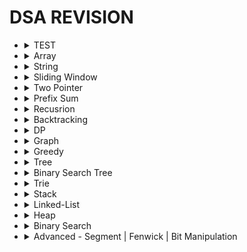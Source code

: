 # DSA REVISION
- <details><summary>TEST</summary>

  ### Q1. Question
    - Question:
      - r
    - **Algo:**
      - i
      - Complexity:
        - TC - 
        - SC - 
    - <details> 
        <summary>Code:</summary>

        ```python
            fun(a):
              return True
        ```
      </details>
    
  ### END ###
  </details>

- <details><summary>Array</summary>
    
    ### Q1. Array

    Some text inside the collapsible section.

    - Item 1
    - Item 2
    ```python
      fun(ad):
          return 10
    ```
  ### END ###
  </details>

- <details><summary>String</summary>
  
    ### Q1. Array

    Some text inside the collapsible section.

    - Item 1
    - Item 2
    ```python
      fun(ad):
          return 10
    ```
  ### END ###
  </details>

- <details><summary>Sliding Window</summary>
  
  ### Q1. Longest Reapeating Substrubg of K-replacement
    - **Algo:**
      - s=AADADDA, k=2--> o/p = 5 
      - AADAD, 2 D's can be replaced
      - or DADDA, 2 A's can be replaced
      - so
      - each time -- we need max_frequency of 1 character 
      - and total minus of max_frequency --> minor character
      - this needs to be less than k. 
      - Complexity:
        - TC - O(2N) * O(26) [for new max_freq]
        - SC - O(N)
    - 
      <details> 
        <summary>Code:</summary>

          ```python
              fun(s, k):
                map = {}
                max_freq = 0
                maxi = 0
                l = 0
                for r in range(N):
                  map[s[r]] += 1
                  max_freq = max(map[s[r]], max_freq)

                  # total - max = minor char
                  while ((r-l+1) - max_freq) > k:
                    map[s[l]] -= 1
                    # new max_freq
                    for k, v in map.values():
                      max_freq = max(v, max_freq)
                    l += 1
                  
                  maxi = max(max_freq, maxi)

                return maxi
          ```
      </details>


  ### Q2. MINimum Window Substring 
  - **Algo:**
    - s = adobecodebanc, t = abc
    - o/p - 4 [banc]
    - Q: mini size substring which contain all char of t
    - here MIN is needed
    - so when we found substring which match with t -- 
    - then in that substring -- we need to find min size in which -- t is match
    - Complexity:
      - TC - O(2N) * O(M) [t and substring match]
      - SC - O(2N)
      - Optimized - O(2N)
  - 
    <details> 
      <summary>Code 1: O(2N*M)</summary>

        ```python
            fun(s, t):
              map_t = {}
              map_s = {}
              for ch in t:
                map[ch]++

              mini = N
              l = 0
              for r in range(N):
                if s[r] in map_t:
                  map_s[s[r]]++

                while map_s == map_t: # O(M)
                  mini = min(r-l+1, mini)

                  if s[l] in map_s:
                    map_s[s[l]]--
                    if map_s[s[l]] == 0: 
                      del map_s[s[l]]
                  l--
              return mini
        ```
    </details>

    <details> 
      <summary>Code 1: O(2N*1)</summary>
        use count of have & need

        ```python
            fun(s, t):
              need = {}
              need_cnt = 0 # no of keys

              have = {}
              have_cnt = 0

              for ch in t:
                need[ch]++
              
              need_cnt = len(need.keys())

              for r in range(N):
                if s[r] in need:
                  have[s[r]]++
                  if have[s[r]] >= need[s[r]]: # only incre have_cnt -> Value of char matches
                    have_cnt++
                    
                while have_cnt == need_cnt: #O(1)
                  mini = min(r-l+1, mini)
                  if s[l] in have:
                    have[s[l]]--
                    if have[s[l]] < need[s[l]]:
                      have_cnt--
                  l++

              return mini

        ```

    </details>

 
  ### Q3. Sliding Window MAXIMUM
    - **Algo:**
      - s=[1,3,-1,-3,5,3,6,7], k=3 --> o/p = [3,3,5,5,6,7] 
      - [1,3,-1] ->3 || [3,-1,-3] -> 3 || [-1,-3,5] = 5 ....
      - BF - O(N^2) - N loop and k lopp -- find max everytime
      - Optimize:
        - use deque (q)
        - store val[i] and if val[i] > q[-1] --> pop right
        - if l == q[0] --> pop left
      - Complexity:
        - TC - O(2N)
        - SC - O(N)
    - 
      <details> 
        <summary>Code:</summary>

          ```python
              fun(a, k):
                q = deque()
                res = []
                l = 0
                for r in range(N):
                  while q and a[r] > a[q[-1]]:
                    q.pop() # pop right

                  q.append(r) # store index -- help in windoe slide

                  if l > q[0]:
                    q.popleft()
                  
                  if r + 1 >= k: # found max at q[0]
                    res.append(a[q[0]]) 
                    l++

                return res
          ```
      </details>
  ### END ###
  </details>

- <details><summary>Two Pointer</summary>
  
    ### Q1. Array

    Some text inside the collapsible section.

    - Item 1
    - Item 2
    ```python
      fun(ad):
          return 10
    ```
  ### END ###
  </details>

- <details><summary>Prefix Sum</summary>
  
    ### Q1. Array

    Some text inside the collapsible section.

    - Item 1
    - Item 2
    ```python
      fun(ad):
          return 10
    ```
  ### END ###
  </details>


- <details><summary>Recusrion</summary>
  
    ### Q1. Recursion

    Some text inside the collapsible section.

    - Item 1
    - Item 2
    ```python
      fun(ad):
          return 10
    ```
  ### END ###
  </details>

- <details><summary>Backtracking</summary>
    
    ### Q1. Recursion

    Some text inside the collapsible section.

    - Item 1
    - Item 2
    ```python
      fun(ad):
          return 10
    ```
  ### END ###
  </details>

- <details><summary>DP</summary>
  
  ### Q1. STRING: Edit Distance
    - Question:
    - **Algo:**
      - if match - i-1, j-1 -- 0 Ops needed
      - if not match find min of (insert, delete, replace) -- 1 Ops needed
      - Base Case:
          - word1 empty -- then insert all the word2
          - word2 empty -- then delete all the word1
      - Complexity:
        - TC - O(N*M)
        - SC - O(N*M)
    - <details> 
        <summary>Code:</summary>

        ```python
      def minDistance(word1: str, word2: str) -> int:
          dp = {}
          def solve(i, j):
              # base case 1: "" "abc" - insert "abc"
              if i < 0:
                  return j + 1  # insert

              # base case 2: "abc" "" - delete "abc"
              if j < 0:
                  return i + 1  # delete

              key = (i, j)
              if key in dp.keys():
                  return dp[key]

              # match case: i-1, j-1
              if word1[i] == word2[j]:
                  dp[key] = 0 + solve(i - 1, j - 1)  # 0-Ops needed

              else:
                  dp[key] = 1 + min(
                      solve(i, j - 1),  # insert - i,j-1
                      solve(i - 1, j),  # delete - i-1, j
                      solve(i - 1, j - 1),  # replace - i-1, j-1
                  )
              return dp[key]

          N = len(word1)
          M = len(word2)
          res = solve(N - 1, M - 1)
          return res if res != float("inf") else 0
        ```
      </details>
  ### END ###
  </details>

- <details><summary>Graph</summary>
    
  ### Q1. Bellman-Ford Algo
    - **Algo:**
      - Relax all edges by "N-1" times
      - Relax => update distance array if
        - if (dist[u] + wt < dist[v])
          - dist[v] = dist[u] + wt 
      - why N-1 time:
        - bcoz, in worst case -
        -  at each loop -- can find atleast 1 distance for sure
      - Negative Cycle?:
        - 1 --(-2m)--> 2 --(-1m)--> 3 --(-1m)--> 1  (all -ve)
        - so by N-1 all shortest distance must be found
        - no reduction possible -- if reduced -- Negative Cycle
      - Complexity:
        - TC - O(V*E) ~ O(N^2)
        - SC - O(V)
    - 
      <details> 
        <summary>Code:</summary>

          ```python
              fun(V, edges, src):
                  dist = [INF]*V
                  dist[src] = 0

                  for i in range(0, V): # N-1 time
                      for u, v, wt in edges:
                          if dist[u] != INF and dist[u] + wt < dist[v]:
                              dist[v] = dist[u] + wt
                  
                  # negative cycle - test
                  for u, v, wt in edges:
                      if dist[u] != INF and dist[u] + wt < dist[v]:
                          return -1 # not possible -- infite reduction can happend
                  return dist
          ```
      </details>
    
  ### Q2. Disjoint-Set-Union
    - work best on **Dynamic Graph**
    - if we tell find (u,v) are of same graph -- DFS take O(V+E)
    - but, DSU takes **TC - O(1)**
    - DSU has 2 component
      - find_parent
      - union b/w (u, v)
    - **Algo:**
      - 1. find ultimate_parent of u & v (ul_par_u, ul_par_v)
      - 2. if size of ul_par_u > ul_par_v 
            - connect ul_par_v to ul_par_u
            - increase size of ul_par_u by ul_par_v
      - 3. size compress -- always update ultimate parent of a node
    
      - initially, size[1,1,1,...,1] and parent[0,1,2,3,...,N]
      - all node are self-parent and resp graph size is 1
      - Complexity:
        - TC - O(V) * O(1)
        - SC - O(V)
    - 
      <details> 
          <summary>Code:</summary>

          ```python
              class Disjoint_Set_Union:
                  def __init__(N):
                      size = [1]*N
                      parent = [i for i in range(N)]
                  
                  def find_ulti_parent(u):
                      if parent[u] == u: # self-parent
                          return u

                      parent[u] = find_ulti_parent(parent[u])
                      return parent[u]

                  def union_by_size(u, v):
                      ulti_par_u = find_ulti_parent(u)
                      ulti_par_v = find_ulti_parent(v)

                      if ulti_par_u == ulti_par_v: # same graph
                          return
                      elif size[ulti_par_u] > size[ulti_par_v]:
                          parent[ulti_par_v] = ulti_par_u  # new parent of v
                          size[ulti_par_u] += size[ulti_par_v] # v got merged to u, as child
                      else:
                          parent[ulti_par_u] = ulti_par_v
                          size[ulti_par_v] += size[ulti_par_u]
          ```
      </details>
    
  ### Q3. Minimum-Spanning Tree - DSU
    - Spanning Tree:
      - N nodes & N-1 edges
      - any node can travel to any node ==> in same graph
    - Minimum Spanning Tree:
      - sum of all wt - minimum
    - **Algo:**
      - DSU - connect all nodes in 1 graph
      - min # of edge
      - for Min wt:
        - sort edges by wt
        - union in DSU
      - Complexity:
        - TC - O(E*logE) + O(E)*O(1)-dsu
        - SC - O(V)
    - 
      <details> 
          <summary>Code:</summary>

          ```python
              def fun(V, edges):
                  edges.sort(key= lambda x: x[2])
                  dsu = Disjoint(V)
                  min_sum = 0
                  for u, v, wt in edges:
                      ul_p_u = dsu.find_ulti_par(u)
                      ul_p_v = dsu.find_ulti_par(v)
                      if ul_p_u != ul_p_v:
                          min_sum += wt
                          dsu.union_by_size(ul_p_u, ul_p_v)

                  return min_sum
          ```
      </details>

  ### Q4. Number of provinces - DSU
    - tell no of connected components
    - **Algo:**
      - in DSU - we know 1 connected graph has only 1 ulitmate_parnet == self
      - if we count no of ultimate parent == self
      - we got no of connected components
      - Complexity:
        - TC - O(V)*O(1)-dsu
        - SC - O(V)
    - 
      <details> 
          <summary>Code:</summary>

          ```python
              def fun(V, edges):
                  dsu = Disjoint(V)
                  cnt = 0
                  for node in V:
                      ul_p_node = dsu.find_ulti_par(node)
                      if ul_p_node == node: # self parent
                          cnt += 1

                  return cnt
          ```
      </details>

  ### Q5. Min Number of Operation to make graph connected to 1 - DSU
    - Question: 
      - can have mutilple connectd compoent
      - operation: remove edge -- add that edge bw compoent
      - tell min no of ops req
    - **Algo:**
      - Dynamic Graph
      - to remove -- we need extra edge
      - to add -- # of conn compo (NC) --> if 3 conn compo is ther --> 2 edge needed
      - so, if ( extra_edge == NC -1 )
      - Complexity:
        - TC - O(V)*O(1)-dsu
        - SC - O(V)
    - 
      <details> 
          <summary>Code:</summary>

          ```python
              def fun(V, edges):
                  dsu = Disjoint(V)
                  extra_edge = 0

                  for u, v in edges:
                      if ds.find_par(u) == ds.find_par(v): # duplicate edge
                          extra_edge += 1
                      else:
                          ds.union_by_size(u,v)

                  no_conn_compo = 0
                  for node in V:
                      if ds.find_par(node) == node:
                          no_conn_compo += 1
                  
                  if extra_edge == no_conn_compo - 1:
                      return extra_edge
                  
                  return -1 # not possible
          ```
      </details>

  ### Q6. Number of Islands 2 - DSU
    - Q: NxM grid, have queries[(0,0)(1,0)....] of cell to put 1 -- after each query tell no of island
    - **Algo:**
      - Dynamic Graph
      - in DSU we need node
      - how to convert 2D-matrix to node
        - node = row*M + col
      - when put 1 -- it can connect to 4 direction neighbour
      - 4 dir DSU
      - count + 1
      - if not same parent --> union --> count - 1
      - Complexity:
        - TC - O(N*M) + O(Q)
        - SC - O(V)
    - 
      <details> 
        <summary>Code:</summary>
      
          ```python
              def fun(N, M, grid, Q):
                  dsu = Disjoint(N*M) # no of nodes
                  cnt = 0
                  res = []
                  for r, c in Q:
                      if grid[r][c] == 1:
                          continue
                          
                      grid[r][c] = 1
                      cnt += 1 # assume its independt-island

                      for dr, dc in [(1,0),(-1,0),(0,1),(0,-1)]:
                          nr = r + dr
                          nc = c + dc

                          if is_safe(nr, nc) and grid[nr][nc] == 1:
                              u_node = r*M + c
                              v_node = r*M + c
                              if ds.find_par(u_node) != ds.find_par(v_node):
                                  cnt -= 1
                                  ds.union_by_size(u_node, v_node)

                      res.append(cnt)

                  return res
          ```
      </details>

  ### Q7. Maxium Connected Group - DSU
    - Q: NxM grid, can convert only 1 cell from 0 -> 1 => tell total max size of connect component
    - 
    - **Algo:**
      - Dynamic graph --> DSU
      - 2D-matrix --> node = row*M + col
      - DSU in 2D-matrix --> union on all 4 direction
      - try all 0 to 1 --> check max total size
      - Complexity:
        - TC - O(N*M) + O(Q)
        - SC - O(V)
    - 
      <details>   
        <summary>Code:</summary>
      
          ```python
              def fun(N, M, grid, Q):
                  dsu = Disjoint(N*M) # no of nodes

                  # Step 1: build DSU
                  for r in range(N):
                      for c in range(M):
                          if grid[r][c] == 0:
                              continue

                          u_node = r * M + c
                          for dr, dc in [(1,0),(-1,0),(0,1),(0,-1)]:
                              nr = r + dr
                              nc = c + dc
                              if is_safe(nr, nc) and grid[nr][nc]==1:
                                  v = nr * M + nc
                                  ds.union_by_size(u_node, v_node)

                  # Step 2: check total max size
                  maxi = 0
                  for r in range(N):
                      for c in range(M):
                          if grid[r][c] == 1: # can only convert 0 to 1
                              continue
                          
                          parents = set() # V.V.I
                          for dr, dc in [(1,0),(-1,0),(0,1),(0,-1)]:
                              nr = r + dr
                              nc = c + dc
                              if is_safe(nr, nc) and grid[nr][nc] == 1:
                                  v_node = r*M + c
                                  parents.add(ds.find_parent(v_node)) # store all diff neighbour parent

                          size = 1 # for new cell 0 -> 1
                          for u in parents:
                              size += ds.size[u]

                          maxi = max(size, maxi)
                  return maxi
          ```
      </details>

  ### Q8. Detect Cycle in Direct Graph - DFS
    - **Algo:**
      - Complexity:
        - TC - O(V+E)
        - SC - O(V)
    - 
      <details> 
        <summary>Code:</summary>
      
          ```python
              def fun(v, edges):
                  rec_st = []
                  vis = {}
                  def detect_cycle_dfs(src):
                      vis.add(src)
                      rec_st.append(src)

                      children = graph.get(src, [])
                      for ch in children:
                          if ch not in vis:
                              if detect_cycle_dfs(ch): # child is in cycle
                                  return True
                          elif ch in rec_st: # cycle
                              return True

                      rec_st.remoev(src)
                      return False # not cycle

              for i in range(V):
                  if i not in vis and detect_cycle_dfs(i):
                      return True # Cycle
              return False
          ```
      </details>

  ### Q9. Topological Sort - DFS
    - **Algo:**
      - Complexity:
        - TC - O(V+E)
        - SC - O(V)
    - 
      <details> 
          <summary>Code:</summary>
      
          ```python
              def fun(v, edges):
                  topo = []
                  vis = {}
                  def dfs(src):
                      vis.add(src)

                      children = graph.get(src, [])
                      for ch in children:
                          if ch not in vis:
                              dfs(ch)

                      topo.append(src)

                  for i in range(V):
                      if i not in vis:
                          dfs(i)
                      
                  return topo
          ```
      </details>

  ### Q10. Topological Sort - BFS - (In-Degree Algo)
    - **Algo:**
      - count no of in-degree to node
      - initally in Queue -- all nodes with in-deg is 0
      - travel BFS -
        - for child --> decrease in_deg
        - if in-deg == 0: add to Queue
      - Complexity:
        - TC - O(V+E)
        - SC - O(V)
    - 
      <details> 
          <summary>Code:</summary>
      
          ```python
              def fun(v, edges):
                  in_deg = [0]*V
                  for u, v in edges: # v has incoming from u
                      in_deg[v] += 1
                  q = deque()
                  for i in range(V):
                      if in_deg[i] == 0:
                          q.append(i)
                  
                  topo = []
                  while q:
                      u = q.popleft()
                      topo.add(u)

                      for ch in graph(u):
                          in_deg[ch] -= 1 # remove 1 incoming -- as its noted
                          if in_def[ch] == 0: q.append(ch)

                  return topo

              # if-cycle:
              # topo only work in Acyclic Graph -- 
              # so if topo possible -- len(topo) == V
              if len(topo) == V:
                  return NOT_CYCLE
              
              return CYCLE

          ```
      </details>

  ### Q10. Find Eventual Safe States - BFS - Topological Sort
    - **Algo:**
      - return all safe nodes
      - safe nodes ? -- which doesn't get stuck in cycle -- exist with terminal node
      - in topo - we use in-deg...
      - here -- reverse the graph... so we will get out-degree 
      - and then store topo of out_deg
      - Complexity:
        - TC - O(V+E)
        - SC - O(V)
    - 
      <details> 
          <summary>Code:</summary>
      
          ```python
              def fun(v, edges):
                  graph = {}
                  reverse_graph = {}
                  for u, v in edges:
                      reverse_graph[v] = reverse_graph.get(v, []) + [u]

                  oun_deg = [0]*V
                  for u, v in edges: # u has out-going from v
                      out_deg[u] += 1

                  q = deque()
                  for i in range(V):
                      if out_deg[i] == 0:
                          q.append(i)
                  
                  topo = []
                  while q:
                      u = q.popleft()
                      topo.add(u)

                      for ch in graph(u):
                          out_deg[ch] -= 1 # remove 1 outgoing -- as its noted
                          if out_def[ch] == 0: q.append(ch)

                  return topo # we need to safe nodes

          ```
      </details>

  ### Q11. Distance to Nearest Cell having 1 - 0/1 matrix
    - **Algo:**
      - distance of 1's cell from nearest 1 = 0
      - travel BFS - as any 1's can be nearest
      - store all 1's in Q -- dist 0 -- mark visited
      - travel BFS and increase dist by 1 if not 1
      - Complexity:
        - TC - O(N*M) + O(N*M*4)
        - SC - O(N*M)
    - 
      <details> 
          <summary>Code:</summary>
      
          ```python
              def fun(N, M, grid):
                  q = deque()
                  vis = [[False]*M]*N
                  dis = [[0]*M]*N
                  for r in range(N):
                      for c in range(M):
                          if grid[r][c] == 1:
                              q.append((r,c,0))
                              vis[r][c] = True
                              dis[r][c] = 0
                  
                  while q:
                      r, c, d = q.popleft()
                      for dr, dc in [(1,0),(-1,0),(0, 1),(0,-1)]:
                          nr = r + dr
                          nc = c + dc
                          if is_safe(nr, nc) and grid[nr][nc] != 1 and vis[nr][nc] == False:
                              vis[nr][nc] = True
                              dis[nr][nc] = d + 1
                              q.append((nr, nc, d + 1))

                  return dis  
          ```
      </details>

  ### Q12. Dijkstra
    - **Algo:**
      - you know the algo
      - Complexity:
        - TC - O(V*LogE)
    - 
      <details> 
          <summary>Code:</summary>
      
          ```python
              def fun(N, M, grid):
          ```
      </details>

  ### Q13. Print Shortest Path
    - **Algo:**
      - you know the algo
      - whenver update distance
      - store its parent
      - Complexity:
        - TC - O(V*LogE)
      <details> 
          <summary>Code:</summary>
      
          ```python
              def fun(V, edges, src, dest):
                  ... code ...

                  if dist[par] + wt < dist[ch]:
                      shortest_parent[ch.v] = par.v
                  ... code ...
              
              res = []
              node = dest # destination
              while shortest_parent[node] != node:
                  res.append(node)
                  node = shortest_parent[node]

              res.append(src)
              return res

          ```
      </details>

  ### Q14. No of ways to reach destination in shortest time
    - **Algo:**
      - you know the dijkstra algo
      - ways arrays [] 
      - whenver reach by shortest path -- update
        - ways[ch.v] = ways[par.v]
        - 
      - else d[par.v] + wt == d[ch.v]
        - ways[ch.v] += ways[par.v]
        - 
      - Complexity:
        - TC - O(V*LogE)
      <details> 
          <summary>Code:</summary>
      
          ```python
              def fun(V, edges, src, dest):
                  ... code ...
          ```
      </details>

  ### Q15. Cheapest Flight with atmost K-stop
    - **Algo:**
      - ??
      - Complexity:
        - TC - O(V*LogE)
      <details> 
          <summary>Code:</summary>
      
          ```python
              def fun(V, edges, src, dest):
                  ... code ...
          ```
      </details>

  ### Q16. Floyd-Warshall
    - **Algo:**
      - ??
      - Complexity:
        - TC - O(V*LogE)
    - <details> 
          <summary>Code:</summary>
      
          ```python
              def fun(V, edges, src, dest):
                  ... code ...
          ```
      </details>

  ### Q17. Surrounded Regions
    - **Algo:**
      - ??
      - Complexity:
        - TC - O(V*LogE)
      <details> 
          <summary>Code:</summary>
      
          ```python
              def fun(V, edges, src, dest):
                  ... code ...
          ```
      </details>

  ### Q17. Pacific Atlantic Water flow
    - **Algo:**
      - ??
      - Complexity:
        - TC - O(V*LogE)
      <details> 
          <summary>Code:</summary>
      
          ```python
              def fun(V, edges, src, dest):
                  ... code ...
          ```
      </details>

  ### Q18. Most Stones Removed with Same Row or Column - DSU
    - **Algo:**
      - ??
      - Complexity:
        - TC - O(V*LogE)
      <details> 
          <summary>Code:</summary>
      
          ```python
              def fun(V, edges, src, dest):
                  ... code ...
          ```
      </details>

  ### Q19. Rotten Oranges
    - **Algo:**
      - ??
      - Complexity:
        - TC - O(V*LogE)
    - <details> 
        <summary>Code:</summary>
      
          ```python
              def fun(V, edges, src, dest):
                  ... code ...
          ```
      </details>

  ### Q20. Bipartite Coloring
    - **Algo:**
      - ??
      - Complexity:
        - TC - O(V*LogE)
    - <details> 
        <summary>Code:</summary>

          ```python
              def fun(V, edges, src, dest):
                  ... code ...
          ```
      </details>

  ### END ###
  </details>

- <details><summary>Greedy</summary>
  
    ### Q1. Recursion

    Some text inside the collapsible section.

    - Item 1
    - Item 2
    ```python
      fun(ad):
          return 10
    ```
  ### END ###
  </details>

- <details><summary>Tree</summary>

  ### Q1. Check for Balanced Binary Tree
    - Question:
      - r
    - **Algo:**
      - i
      - Complexity:
        - TC - 
        - SC - 
    - 
      <details> 
        <summary>Code:</summary>

          ```python
              fun(a):
                return True
          ```
      </details>

  ### Q2. Boundry Traversal
    - Question:
      - r
    - **Algo:**
      - i
      - Complexity:
        - TC - 
        - SC - 
    - 
      <details> 
        <summary>Code:</summary>

          ```python
              fun(a):
                return True
          ```
      </details>

  ### Q3. Print path of root to Node
    - Question:
      - r
    - **Algo:**
      - i
      - Complexity:
        - TC - 
        - SC - 
    - 
      <details> 
        <summary>Code:</summary>

          ```python
              fun(a):
                return True
          ```
      </details>

  ### Q3. Longest Common Ancestor - V.V.I
    - Question:
      - r
    - **Algo:**
      - i
      - Complexity:
        - TC - 
        - SC - 
    - 
      <details> 
        <summary>Code:</summary>

        ```python
        def lowestCommonAncestor(self, root: 'TreeNode', p: 'TreeNode', q: 'TreeNode') -> 'TreeNode':
            def solve(node):
                if node in [None, p, q]:
                    return node

                left = solve(node.left)
                right = solve(node.right)

                if left == None:
                    return right
                if right == None:
                    return left
                
                return node
            return solve(root)
        ```
      </details>
      

  ### Q4. Print Node at K-distance from target
    - Question:
      - r
    - **Algo:**
      - i
      - Complexity:
        - TC - 
        - SC - 
    - 
      <details> 
        <summary>Code:</summary>

          ```python
              fun(a):
                return True
          ```
      </details>
      
  ### Q5. Minimum time to burn all Tree from Node
    - Question:
      - r
    - **Algo:**
      - i
      - Complexity:
        - TC - 
        - SC - 
    - 
      <details> 
        <summary>Code:</summary>

          ```python
              fun(a):
                return True
          ```
      </details>
      
      
  ### Q6. Morris Traversal
    - Question:
      - r
    - **Algo:**
      - i
      - Complexity:
        - TC - 
        - SC - 
    - 
      <details> 
        <summary>Code:</summary>

          ```python
              fun(a):
                return True
          ```
      </details>
      
  ### Q7. Flatten Binary Tree to Linked-List
    - Question:
      - r
    - **Algo:**
      - i
      - Complexity:
        - TC - 
        - SC - 
    - 
      <details> 
        <summary>Code:</summary>

          ```python
              fun(a):
                return True
          ```
      </details>
      
  ### Q8. Path Sum 3
    - Question:
    - **Algo:**
        - use 2-Sum + PrefixSum
        - do preorder travel
        - at each node calculate its prefix-sum and 
        - if (prefixSum-target) in map -- increase the cnt by map[key]
        - add preSum in map 
        - remove node from map - once all child are visted
        - intialize map - {0:1} - empty tree
      - Complexity:
        - TC - O(N)
        - SC - O(N)
      <details> 
        <summary>Code:</summary>

        ```python
        def pathSum(self, root: TreeNode, targetSum: int) -> int:
            map = {0:1} # intailize - empty tree sum = 0 
            cnt = 0

            def inorder(node, ssum):
                nonlocal cnt
                if not node:
                    return

                prefix_sum = node.val + ssum
                if prefix_sum - targetSum in map.keys():
                    cnt += map[prefix_sum-targetSum]

                map[prefix_sum] = map.get(prefix_sum, 0) + 1
                inorder(node.left, prefix_sum)
                inorder(node.right, prefix_sum)

                # remove node pre sum - once all child visited
                map[prefix_sum] -= 1
                if map[prefix_sum] == 0:
                    del map[prefix_sum]
                    
            inorder(root, 0)
            return cnt
        ```
      </details>
    
  ### END ###
  </details>

- <details><summary>Binary Search Tree</summary>

  ### Q1. Max Sum of of BST in BT if exist
    - Question:
      - r
    - **Algo:**
      - i
      - Complexity:
        - TC - 
        - SC - 
    - 
      <details> 
        <summary>Code:</summary>

          ```python
              fun(a):
                return True
          ```
      </details>
  ### END ###
  </details>
  
- <details><summary>Trie</summary>
    
  ### Q1. Trie - Insert | Search | StartsWith
    - Question:
      - r
    - **Algo:**
      - i
      - Complexity:
        - TC - 
        - SC - 
    - 
      <details> 
        <summary>Code:</summary>

          ```python
              fun(a):
                return True
          ```
      </details>
    
  ### Q2. Trie - Insert | CountWordEquals | CountWordsStartWith | Erase
    - Question:
      - r
    - **Algo:**
      - i
      - Complexity:
        - TC - 
        - SC - 
    - 
      <details> 
        <summary>Code:</summary>

          ```python
              fun(a):
                return True
          ```
      </details>
    
  ### Q3. Search Suggestions System - [https://leetcode.com/problems/search-suggestions-system/]
    - Question:
      - r
    - **Algo:**
      - i
      - Complexity:
        - TC - 
        - SC - 
    - 
      <details> 
        <summary>Code:</summary>

          ```python
              fun(a):
                return True
          ```
      </details>
  ### END ###
  </details>

- <details><summary>Stack</summary>

  ### Q1. Area of Histogram - HARD
    - Question:
      - reactange given in x-y axis
      - each reactangle of width=1 and height is h[i]
      - find max area formed.
      - h = [2,1,5,6,2,3] o/p - 10
    - **Algo:**
        - i = 0 --> max_area = 2*1 (h*w) = 2
        - i = 1 --> max_area = max[1 (h[1]*1), 2(h[0]*1), 1*2(h=min(h[1], h[0]), w=(1-0 + 1))] = 2
        - i = 2 --> max_area = max[5, 1*2 (min(1,5), 2-1+1)] = 5
        - i = 3 --> max_area = max[6, 5*2 (min(5,6), 3-2+1)] = 10
        - so we need to put (h[i], i) in stack
        - if h[i] > st[-1][0] --> insert to st --> cal max_area
        - else: --> find_min h --> cal max_area
      - Complexity:
        - TC - O(2N)
        - SC - O(N)
    - 
      <details> 
        <summary>Code:</summary>

          ```python
              fun(a):
                max_area = 0
                st = []
                N = len(heights)

                for i, h in enumerate(heights):
                    start = i
                    # why st[-1][0] > h? 
                    # we are checking, if peek element can be extended further
                    # if no -> then pop and calculate its extended area
                    while st and st[-1][0] > h:
                        old_h, j = st.pop()
                        # calulate max_area for old_h as its poping
                        # current will calculate in Line 26 "for h, i in st"
                        max_area = max(max_area, old_h * (i-j))
                        
                        # as it
                        start = j

                    st.append((h, start))

                for h, i in st:
                    max_area = max(max_area, h* (N-i))
                
                return max_area
          ```
      </details>
  ### END ###
  </details>

- <details><summary>Linked-List</summary>
  
    ### Q1. Recursion

    Some text inside the collapsible section.

    - Item 1
    - Item 2
    ```python
      fun(ad):
          return 10
    ```
  ### END ###
  </details>

- <details><summary>Heap</summary>
  
    ### Q1. Recursion

    Some text inside the collapsible section.

    - Item 1
    - Item 2
    ```python
      fun(ad):
          return 10
    ```
  ### END ###
  </details>

- <details><summary>Binary Search</summary>
    
    ### Q1. Recursion

    Some text inside the collapsible section.

    - Item 1
    - Item 2
    ```python
      fun(ad):
          return 10
    ```
  ### END ###
  </details>

- <details><summary>Advanced - Segment | Fenwick | Bit Manipulation</summary>
    
    ### Q1. Recursion

    Some text inside the collapsible section.

    - Item 1
    - Item 2
    ```python
      fun(ad):
          return 10
    ```
  ### END ###
  </details>